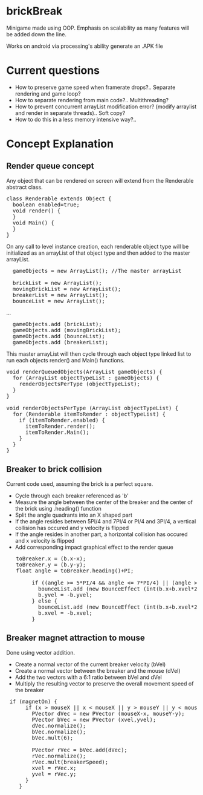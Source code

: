 <h1>brickBreak</h1>
Minigame made using OOP. Emphasis on scalability as many features will be added down the line.

Works on android via processing's ability generate an .APK file


<h1>Current questions</h1>

  - How to preserve game speed when framerate drops?.. Separate rendering and game loop?
  - How to separate rendering from main code?.. Multithreading?
  - How to prevent concurrent arrayList modification error? (modify arraylist and render in separate threads).. Soft copy?
  - How to do this in a less memory intensive way?..

<h1>Concept Explanation</h1>
<h2>Render queue concept</h2>
Any object that can be rendered on screen will extend from the Renderable abstract class.
<pre>
class Renderable extends Object {
  boolean enabled=true;
  void render() {
  }
  void Main() {
  }
}
</pre>

On any call to level instance creation, each renderable object type will be initialized as an arrayList of that object type and then added to the master arrayList.  
<pre>
  gameObjects = new ArrayList<ArrayList>(); //The master arrayList

  brickList = new ArrayList<Brick>();
  movingBrickList = new ArrayList<MovingBrick>();
  breakerList = new ArrayList<Breaker>();
  bounceList = new ArrayList<BounceEffect>();
</pre>
...
<pre>
  gameObjects.add (brickList);
  gameObjects.add (movingBrickList);
  gameObjects.add (bounceList);
  gameObjects.add (breakerList);
</pre>

This master arrayList will then cycle through each object type linked list to run each objects render() and Main() functions.
<pre>
void renderQueuedObjects(ArrayList<ArrayList> gameObjects) {
  for (ArrayList objectTypeList : gameObjects) {
    renderObjectsPerType (objectTypeList);
  }
}

void renderObjectsPerType (ArrayList<Renderable> objectTypeList) {
  for (Renderable itemToRender : objectTypeList) {
    if (itemToRender.enabled) {
      itemToRender.render();
      itemToRender.Main();
    }
  }
}
</pre>

<h2>Breaker to brick collision</h2>
Current code used, assuming the brick is a perfect square.

 - Cycle through each breaker referenced as 'b'
 - Measure the angle between the center of the breaker and the center of the brick using .heading() function
 - Split the angle quadrants into an X shaped part
 - If the angle resides between 5PI/4 and 7PI/4 or PI/4 and 3PI/4, a vertical collision has occured and y velocity is flipped
 - If the angle resides in another part, a horizontal collision has occured and x velocity is flipped
 - Add corresponding impact graphical effect to the render queue 

<pre>
   toBreaker.x = (b.x-x);
   toBreaker.y = (b.y-y);
   float angle = toBreaker.heading()+PI;

        if ((angle >= 5*PI/4 && angle <= 7*PI/4) || (angle >= PI/4 && angle <= 3*PI/4)) {
          bounceList.add (new BounceEffect (int(b.x+b.xvel*2), int(b.y+b.yvel*2), 30));
          b.yvel = -b.yvel;
        } else {
          bounceList.add (new BounceEffect (int(b.x+b.xvel*2), int(b.y+b.yvel*2), 30));
          b.xvel = -b.xvel;
        }
</pre>

<h2>Breaker magnet attraction to mouse</h2>
Done using vector addition. 

 - Create a normal vector of the current breaker velocity (bVel)
 - Create a normal vector between the breaker and the mouse (dVel)
 - Add the two vectors with a 6:1 ratio between bVel and dVel
 - Multiply the resulting vector to preserve the overall movement speed of the breaker
 
 <pre> if (magnetOn) {
      if (x > mouseX || x < mouseX || y > mouseY || y < mouseY) {
        PVector dVec = new PVector (mouseX-x, mouseY-y);
        PVector bVec = new PVector (xvel,yvel);
        dVec.normalize();
        bVec.normalize();
        bVec.mult(6);
        
        PVector rVec = bVec.add(dVec);
        rVec.normalize();
        rVec.mult(breakerSpeed);
        xvel = rVec.x;
        yvel = rVec.y;
      }
    }</pre>

